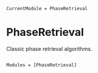 ```@meta
CurrentModule = PhaseRetrieval
```

# PhaseRetrieval

Classic phase retrieval algorithms.

```@index
```

```@autodocs
Modules = [PhaseRetrieval]
```
